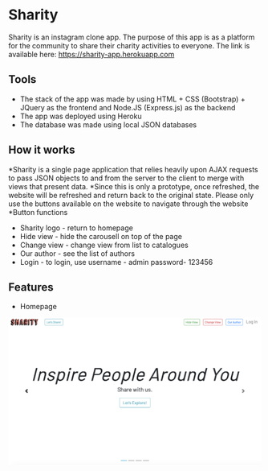 # Sharity
Sharity is an instagram clone app. The purpose of this app is as a platform for the community to share their charity activities to everyone. The link is available here:  https://sharity-app.herokuapp.com

## Tools
* The stack of the app was made by using HTML + CSS (Bootstrap) + JQuery as the frontend and Node.JS (Express.js) as the backend
* The app was deployed using Heroku
* The database was made using local JSON databases

## How it works
*Sharity is a single page application that relies heavily upon AJAX requests to pass JSON objects to and from the server to the client to merge with views that present data. 
*Since this is only a prototype, once refreshed, the website will be refreshed and return back to the original state. Please only use the buttons available on the website to navigate through the website 
*Button functions
  * Sharity logo - return to homepage
  * Hide view - hide the carousell on top of the page
  * Change view - change view from list to catalogues
  * Our author - see the list of authors
  * Login - to login, use username - admin password- 123456

## Features

* Homepage

![alt text](/pic/intro.png)

